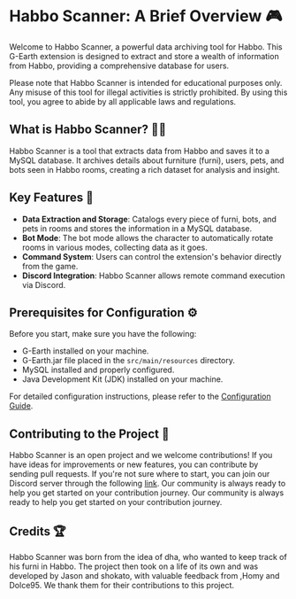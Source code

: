 # Habbo Scanner: A Brief Overview 🎮

Welcome to Habbo Scanner, a powerful data archiving tool for Habbo. This G-Earth extension is designed to extract and store a wealth of information from Habbo, providing a comprehensive database for users. 

Please note that Habbo Scanner is intended for educational purposes only. Any misuse of this tool for illegal activities is strictly prohibited. By using this tool, you agree to abide by all applicable laws and regulations.

## What is Habbo Scanner? 🕵️‍♂️

Habbo Scanner is a tool that extracts data from Habbo and saves it to a MySQL database. It archives details about furniture (furni), users, pets, and bots seen in Habbo rooms, creating a rich dataset for analysis and insight.

## Key Features 🚀

- **Data Extraction and Storage**: Catalogs every piece of furni, bots, and pets in rooms and stores the information in a MySQL database.
- **Bot Mode**: The bot mode allows the character to automatically rotate rooms in various modes, collecting data as it goes.
- **Command System**: Users can control the extension's behavior directly from the game.
- **Discord Integration**: Habbo Scanner allows remote command execution via Discord.

## Prerequisites for Configuration ⚙️

Before you start, make sure you have the following:

- G-Earth installed on your machine.
- G-Earth.jar file placed in the `src/main/resources` directory.
- MySQL installed and properly configured.
- Java Development Kit (JDK) installed on your machine.

For detailed configuration instructions, please refer to the [Configuration Guide](CONFIGURATION_GUIDE.md).

## Contributing to the Project 🤝

Habbo Scanner is an open project and we welcome contributions! If you have ideas for improvements or new features, you can contribute by sending pull requests. If you're not sure where to start, you can join our Discord server through the following [link](https://discord.gg/vWqHkhMAQ2). Our community is always ready to help you get started on your contribution journey. Our community is always ready to help you get started on your contribution journey.

## Credits 🏆

Habbo Scanner was born from the idea of dha, who wanted to keep track of his furni in Habbo. The project then took on a life of its own and was developed by Jason and shokato, with valuable feedback from ,Homy and Dolce95. We thank them for their contributions to this project.
